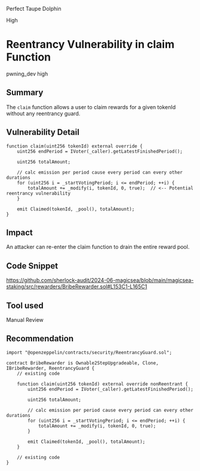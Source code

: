 Perfect Taupe Dolphin

High

# Reentrancy Vulnerability in claim Function

pwning_dev
high

## Summary
The `claim` function allows a user to claim rewards for a given tokenId without any reentrancy guard.
## Vulnerability Detail
```solidity
function claim(uint256 tokenId) external override {
    uint256 endPeriod = IVoter(_caller).getLatestFinishedPeriod();

    uint256 totalAmount;

    // calc emission per period cause every period can every other durations
    for (uint256 i = _startVotingPeriod; i <= endPeriod; ++i) {
        totalAmount += _modify(i, tokenId, 0, true);  // <-- Potential reentrancy vulnerability
    }

    emit Claimed(tokenId, _pool(), totalAmount);
}
```
## Impact
An attacker can re-enter the claim function to drain the entire reward pool.
## Code Snippet
https://github.com/sherlock-audit/2024-06-magicsea/blob/main/magicsea-staking/src/rewarders/BribeRewarder.sol#L153C1-L165C1
## Tool used

Manual Review

## Recommendation
```solidity 
import "@openzeppelin/contracts/security/ReentrancyGuard.sol";

contract BribeRewarder is Ownable2StepUpgradeable, Clone, IBribeRewarder, ReentrancyGuard {
    // existing code

    function claim(uint256 tokenId) external override nonReentrant {
        uint256 endPeriod = IVoter(_caller).getLatestFinishedPeriod();

        uint256 totalAmount;

        // calc emission per period cause every period can every other durations
        for (uint256 i = _startVotingPeriod; i <= endPeriod; ++i) {
            totalAmount += _modify(i, tokenId, 0, true);
        }

        emit Claimed(tokenId, _pool(), totalAmount);
    }

    // existing code
}
```